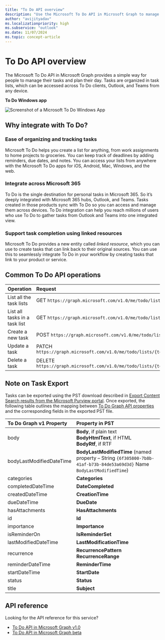 ```yaml
---
title: "To Do API overview"
description: "Use the Microsoft To Do API in Microsoft Graph to manage tasks and plan your day. Tasks are organized in task lists accessed across To Do clients, Outlook, and Teams."
author: "avijityadav"
ms.localizationpriority: high
ms.subservice: "outlook"
ms.date: 11/07/2024
ms.topic: concept-article
---
```


# To Do API overview

The Microsoft To Do API in Microsoft Graph provides a simple way for people to manage their tasks and plan their day. Tasks are organized in task lists, which can be accessed across To Do clients, Outlook, and Teams from any device.

**To Do Windows app**

![Screenshot of a Microsoft To Do Windows App](./images/todo-windows-app.png "Image of Microsoft To Do Windows App")

## Why integrate with To Do?

### Ease of organizing and tracking tasks
Microsoft To Do helps you create a list for anything, from work assignments to home projects to groceries. You can keep track of deadlines by adding reminders, due dates, and notes. You can access your lists from anywhere with the Microsoft To Do apps for iOS, Android, Mac, Windows, and the web. 

### Integrate across Microsoft 365
To Do is the single destination for personal tasks in Microsoft 365. So it’s deeply integrated with Microsoft 365 hubs, Outlook, and Teams. Tasks created in those products sync with To Do so you can access and manage them across devices. To Do integration can help you reach millions of users who use To Do to gather tasks from Outlook and Teams into one integrated view.  

### Support task completion using linked resources
Microsoft To Do provides a new entity called _linked resource_, which you can use to create tasks that can link back to their original sources. You can use this to seamlessly integrate To Do in your workflow by creating tasks that link to your product or service. 

## Common To Do API operations

|Operation|Request|
|:--------|:--|
| List all the task lists | GET `https://graph.microsoft.com/v1.0/me/todo/lists` |
| List all tasks in a task list | GET `https://graph.microsoft.com/v1.0/me/todo/lists/{todoTaskListId}/tasks` |
| Create a new task | POST `https://graph.microsoft.com/v1.0/me/todo/lists/{todoTaskListId}/tasks` |
| Update a task | PATCH `https://graph.microsoft.com/v1.0/me/todo/lists/{todoTaskListId}/tasks/{todoTaskId}` |
| Delete a task | DELETE `https://graph.microsoft.com/v1.0/me/todo/lists/{todoTaskListId}/tasks/{todoTaskId}` |

## Note on Task Export
 
Tasks can be exported using the PST download described in [Export Content Search results from the Microsoft Purview portal](https://learn.microsoft.com/en-us/purview/ediscovery-export-search-results). Once exported, the following table outlines the mapping between [To Do Graph API properties](https://learn.microsoft.com/en-us/graph/api/resources/todotask?view=graph-rest-1.0#properties) and the corresponding fields in the exported PST file.
 
|To Do Graph v1 Property|Property in PST|
|:---|:---|
|body | **Body**, if plain text<br>**BodyHtmlText**, if HTML<br>**BodyRtf**, if RTF |
|bodyLastModifiedDateTime | **BodyLastModifiedTime** (named property – String `{6f305800-7b8b-41af-b73b-84de53a69d3d}` Name `BodyLastModifiedTime`) |
|categories | **Categories** |
|completedDateTime | **DateCompleted** |
|createdDateTime | **CreationTime** |
|dueDateTime | **DueDate** |
|hasAttachments | **HasAttachments** |
|id | **Id** |
|importance | **Importance** |
|isReminderOn | **IsReminderSet** |
|lastModifiedDateTime | **LastModificationTime** |
|recurrence | **RecurrencePattern**<br>**RecurrenceRange** |
|reminderDateTime | **ReminderTime** |
|startDateTime | **StartDate** |
|status | **Status** |
|title | **Subject** |


## API reference

Looking for the API reference for this service?

- [To Do API in Microsoft Graph v1.0](/graph/api/resources/todo-overview?view=graph-rest-1.0&preserve-view=true)
- [To Do API in Microsoft Graph beta](/graph/api/resources/todo-overview?view=graph-rest-beta&preserve-view=true)
